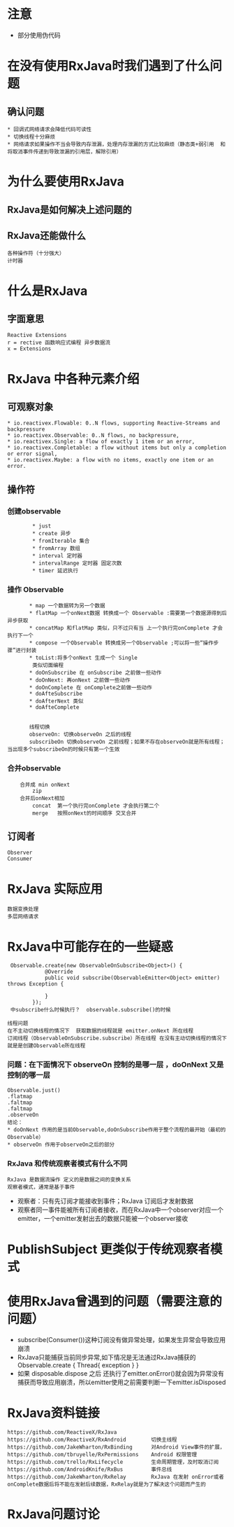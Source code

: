 # 注意
* 部分使用伪代码
# 在没有使用RxJava时我们遇到了什么问题
## 确认问题
    * 回调式网络请求会降低代码可读性
    * 切换线程十分麻烦
    * 网络请求如果操作不当会导致内存泄漏，处理内存泄漏的方式比较麻烦（静态类+弱引用  和  将取消事件传递到导致泄漏的引用层，解除引用）
# 为什么要使用RxJava
## RxJava是如何解决上述问题的
## RxJava还能做什么
    各种操作符（十分强大）
    计时器
# 什么是RxJava
## 字面意思
    Reactive Extensions
    r = rective 函数响应式编程 异步数据流
    x = Extensions
# RxJava 中各种元素介绍
## 可观察对象
    * io.reactivex.Flowable: 0..N flows, supporting Reactive-Streams and backpressure
    * io.reactivex.Observable: 0..N flows, no backpressure,
    * io.reactivex.Single: a flow of exactly 1 item or an error,
    * io.reactivex.Completable: a flow without items but only a completion or error signal,
    * io.reactivex.Maybe: a flow with no items, exactly one item or an error.
## 操作符
   ### 创建observable
            * just
            * create 异步
            * fromIterable 集合
            * fromArray 数组
            * interval 定时器
            * intervalRange 定时器 固定次数
            * timer 延迟执行
   ### 操作 Observable
           * map 一个数据转为另一个数据
           * flatMap 一个onNext数据 转换成一个 Observable :需要第一个数据源得到后异步获取
           * concatMap 和flatMap 类似，只不过只有当 上一个执行完onComplete 才会执行下一个
           * compose 一个Observable 转换成另一个Observable ;可以将一些“操作步骤”进行封装
           * toList:将多个onNext 生成一个 Single
            类似切面编程
           * doOnSubscribe 在 onSubscribe 之前做一些动作
           * doOnNext: 再onNext 之前做一些动作
           * doOnComplete 在 onComplete之前做一些动作
           * doAfteSubscribe
           * doAfterNext 类似
           * doAfteComplete


           线程切换
           observeOn: 切换observeOn 之后的线程
           subscribeOn 切换observeOn 之前线程；如果不存在observeOn就是所有线程；当出现多个subscribeOn的时候只有第一个生效

   ### 合并observable
        合并成 min onNext
            zip
        合并后onNext相加
            concat  第一个执行完onComplete 才会执行第二个
            merge   按照onNext的时间顺序 交叉合并

## 订阅者
    Observer
    Consumer
# RxJava 实际应用
    数据变换处理
    多层网络请求
# RxJava中可能存在的一些疑惑
     Observable.create(new ObservableOnSubscribe<Object>() {
                @Override
                public void subscribe(ObservableEmitter<Object> emitter) throws Exception {

                }
            });
     中subscribe什么时候执行？  observable.subscribe()的时候

    线程问题
    在不主动切换线程的情况下  获取数据的线程就是 emitter.onNext 所在线程
    订阅线程（ObservableOnSubscribe.subscribe）所在线程 在没有主动切换线程的情况下就是是创建Observable所在线程
### 问题：在下面情况下 observeOn 控制的是哪一层 ，doOnNext 又是控制的哪一层
    Observable.just()
    .flatmap
    .faltmap
    .faltmap
    .observeOn
    结论：
    * doOnNext 作用的是当前Observable,doOnSubscribe作用于整个流程的最开始（最初的Observable）
    * observeOn 作用于observeOn之后的部分
### RxJava 和传统观察者模式有什么不同
    RxJava 是数据流操作 定义的是数据之间的变换关系
    观察者模式，通常是基于事件
* 观察者：只有先订阅才能接收到事件；RxJava 订阅后才发射数据
* 观察者同一事件能被所有订阅者接收，而在RxJava中一个observer对应一个emitter，一个emitter发射出去的数据只能被一个observer接收

# PublishSubject 更类似于传统观察者模式

# 使用RxJava曾遇到的问题（需要注意的问题）
* subscribe(Consumer())这种订阅没有做异常处理，如果发生异常会导致应用崩溃
* RxJava只能捕获当前同步异常,如下情况是无法通过RxJava捕获的
    Observable.create {
             Thread{
                  exception
             }
     }
* 如果 disposable.dispose 之后 还执行了emitter.onError()就会因为异常没有捕获而导致应用崩溃，所以emitter使用之前需要判断一下emitter.isDisposed
# RxJava资料链接
    https://github.com/ReactiveX/RxJava
    https://github.com/ReactiveX/RxAndroid        切换主线程
    https://github.com/JakeWharton/RxBinding      对Android View事件的扩展，
    https://github.com/tbruyelle/RxPermissions    Android 权限管理
    https://github.com/trello/RxLifecycle         生命周期管理，及时取消订阅
    https://github.com/AndroidKnife/RxBus         事件总线
    https://github.com/JakeWharton/RxRelay        RxJava 在发射 onError或者onComplete数据后将不能在发射后续数据，RxRelay就是为了解决这个问题而产生的
# RxJava问题讨论



